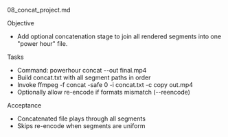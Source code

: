 08_concat_project.md

Objective
- Add optional concatenation stage to join all rendered segments into one "power hour" file.

Tasks
- Command: powerhour concat --out final.mp4
- Build concat.txt with all segment paths in order
- Invoke ffmpeg -f concat -safe 0 -i concat.txt -c copy out.mp4
- Optionally allow re-encode if formats mismatch (--reencode)

Acceptance
- Concatenated file plays through all segments
- Skips re-encode when segments are uniform